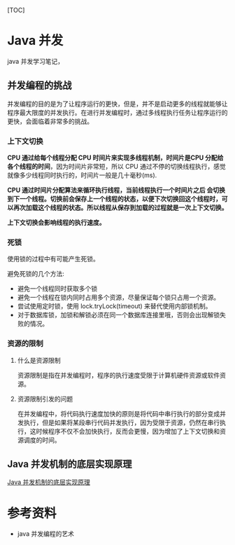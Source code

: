 [TOC]

# Java 并发

java 并发学习笔记，



## 并发编程的挑战

并发编程的目的是为了让程序运行的更快，但是，并不是启动更多的线程就能够让程序最大限度的并发执行。在进行并发编程时，通过多线程执行任务让程序运行的更快，会面临着非常多的挑战。

### 上下文切换

**CPU 通过给每个线程分配 CPU 时间片来实现多线程机制，时间片是CPU 分配给各个线程的时间**，因为时间片非常短，所以 CPU 通过不停的切换线程执行，感觉就像多少线程同时执行的，时间片一般是几十毫秒(ms).

**CPU 通过时间片分配算法来循环执行线程，当前线程执行一个时间片之后 会切换到下一个线程。切换前会保存上一个线程的状态，以便下次切换回这个线程时，可以再次加载这个线程的状态。所以线程从保存到加载的过程就是一次上下文切换。**

**上下文切换会影响线程的执行速度。**

### 死锁

使用锁的过程中有可能产生死锁。

避免死锁的几个方法:

* 避免一个线程同时获取多个锁
* 避免一个线程在锁内同时占用多个资源，尽量保证每个锁只占用一个资源。
* 尝试使用定时锁，使用 lock.tryLock(timeout) 来替代使用内部锁机制。
* 对于数据库锁，加锁和解锁必须在同一个数据库连接里哦，否则会出现解锁失败的情况。

### 资源的限制

1. 什么是资源限制

   资源限制是指在并发编程时，程序的执行速度受限于计算机硬件资源或软件资源。

2. 资源限制引发的问题

   在并发编程中，将代码执行速度加快的原则是将代码中串行执行的部分变成并发执行，但是如果将某段串行代码并发执行，因为受限于资源，仍然在串行执行，这时候程序不仅不会加快执行，反而会更慢，因为增加了上下文切换和资源调度的时间。

   





## Java 并发机制的底层实现原理

[Java 并发机制的底层实现原理](./Java-concurrency-underlying-implementation-principle.md)

# 参考资料

* java 并发编程的艺术

